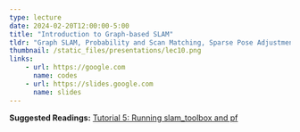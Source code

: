 ```yaml
---
type: lecture
date: 2024-02-20T12:00:00-5:00
title: "Introduction to Graph-based SLAM"
tldr: "Graph SLAM, Probability and Scan Matching, Sparse Pose Adjustment"
thumbnail: /static_files/presentations/lec10.png
links: 
    - url: https://google.com
      name: codes
    - url: https://slides.google.com
      name: slides
---
```

**Suggested Readings:**
[Tutorial 5: Running slam_toolbox and pf](https://google.com)
